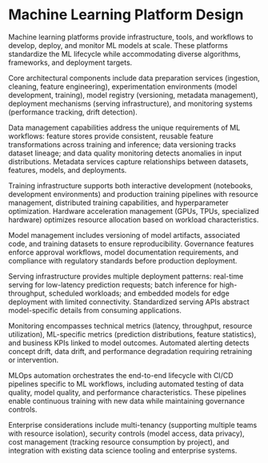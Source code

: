 # Machine Learning Platform Design

Machine learning platforms provide infrastructure, tools, and workflows to develop, deploy, and monitor ML models at scale. These platforms standardize the ML lifecycle while accommodating diverse algorithms, frameworks, and deployment targets.

Core architectural components include data preparation services (ingestion, cleaning, feature engineering), experimentation environments (model development, training), model registry (versioning, metadata management), deployment mechanisms (serving infrastructure), and monitoring systems (performance tracking, drift detection).

Data management capabilities address the unique requirements of ML workflows: feature stores provide consistent, reusable feature transformations across training and inference; data versioning tracks dataset lineage; and data quality monitoring detects anomalies in input distributions. Metadata services capture relationships between datasets, features, models, and deployments.

Training infrastructure supports both interactive development (notebooks, development environments) and production training pipelines with resource management, distributed training capabilities, and hyperparameter optimization. Hardware acceleration management (GPUs, TPUs, specialized hardware) optimizes resource allocation based on workload characteristics.

Model management includes versioning of model artifacts, associated code, and training datasets to ensure reproducibility. Governance features enforce approval workflows, model documentation requirements, and compliance with regulatory standards before production deployment.

Serving infrastructure provides multiple deployment patterns: real-time serving for low-latency prediction requests; batch inference for high-throughput, scheduled workloads; and embedded models for edge deployment with limited connectivity. Standardized serving APIs abstract model-specific details from consuming applications.

Monitoring encompasses technical metrics (latency, throughput, resource utilization), ML-specific metrics (prediction distributions, feature statistics), and business KPIs linked to model outcomes. Automated alerting detects concept drift, data drift, and performance degradation requiring retraining or intervention.

MLOps automation orchestrates the end-to-end lifecycle with CI/CD pipelines specific to ML workflows, including automated testing of data quality, model quality, and performance characteristics. These pipelines enable continuous training with new data while maintaining governance controls.

Enterprise considerations include multi-tenancy (supporting multiple teams with resource isolation), security controls (model access, data privacy), cost management (tracking resource consumption by project), and integration with existing data science tooling and enterprise systems.